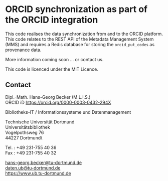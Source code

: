 # ORCID synchronization as part of the ORCID integration

This code realises the data synchronization from and to the ORCID platform. 
This code relates to the REST API of the Metadata Management System (MMS) and requires a Redis database for storing the `orcid_put_codes` as provenance data.

More information coming soon ... or contact us.

This code is licenced under the MIT Licence.

## Contact

Dipl.-Math. Hans-Georg Becker (M.L.I.S.)\
ORCID iD https://orcid.org/0000-0003-0432-294X

Bibliotheks-IT / Informationssysteme und Datenmanagement 

Technische Universität Dortmund\
Universitätsbibliothek\
Vogelpothsweg 76\
44227 Dortmund\

Tel.  : +49 231-755 40 36\
Fax   : +49 231-755 40 32

hans-georg.becker@tu-dortmund.de\
daten.ub@tu-dortmund.de\
https://www.ub.tu-dortmund.de
